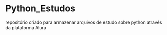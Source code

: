 # Python_Estudos
repositório criado para armazenar arquivos de estudo sobre python através da plataforma Alura
